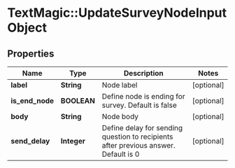 # TextMagic::UpdateSurveyNodeInputObject

## Properties
Name | Type | Description | Notes
------------ | ------------- | ------------- | -------------
**label** | **String** | Node label | [optional] 
**is_end_node** | **BOOLEAN** | Define node is ending for survey. Default is false | [optional] 
**body** | **String** | Node body | [optional] 
**send_delay** | **Integer** | Define delay for sending question to recipients after previous answer. Default is 0 | [optional] 


